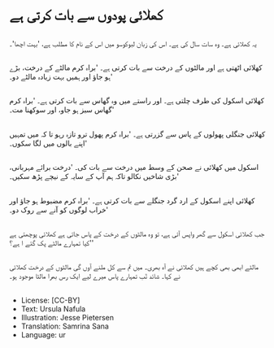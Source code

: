 # کھلائی پودوں سے بات کرتی ہے

##
یہ کھلائی ہے۔ وہ سات سال کی ہے۔ اس کی زبان لبوکوسو میں اس کے نام کا مطلب ہے، 'بہت اچھا'۔

##
کھلائی اٹھتی ہے اور مالٹوں کے درخت سے بات کرتی ہے۔ 'براہ کرم مالٹے کے درخت، بڑے ہو جاؤ اور ہمیں بہت زیادہ مالٹے دو۔'

##
کھلائی اسکول کی طرف چلتی ہے۔ اور راستے میں وہ گھاس سے بات کرتی ہے۔ 'براہ کرم گھاس سبز ہو جاو، اور سوکھنا مت۔'

##
کھلائی جنگلی پھولوں کے پاس سے گزرتی ہے۔ 'براہ کرم پھول ترو تازہ رہو تا کہ میں تمہیں اپنے بالوں میں لگا سکوں۔'

##
اسکول میں کھلائی نے صحن کے وسط میں درخت سے بات کی۔ 'درخت برائے مہربانی، بڑی شاخیں نکالو تاکہ ہم آپ کے سایہ کے نیچے پڑھ سکیں۔'

##
کھلائی اپنے اسکول کے ارد گرد جنگلے سے بات کرتی ہے۔ 'براہ کرم مضبوط ہو جاؤ اور خراب لوگوں کو آنے سے روک دو۔'

##
جب کھلائی اسکول سے گھر واپس آتی ہے، تو وہ مالٹوں کے درخت کے پاس جاتی ہے کھلائی پوچھتی ہے 'کیا تمہارے مالٹے پک گئے ا ہے؟'

##
مالٹے ابھی بھی کچے ہیں کھلائی نے آہ بھری۔ میں تم سے کل ملنے آوں گی مالٹوں کے درخت کھلائی نے کہا۔ شائد تٓب تمہارے پاس میرے لیے ایک رس بھرا مالٹا موجود ہو۔

##
* License: [CC-BY]
* Text: Ursula Nafula
* Illustration: Jesse Pietersen
* Translation: Samrina Sana
* Language: ur
